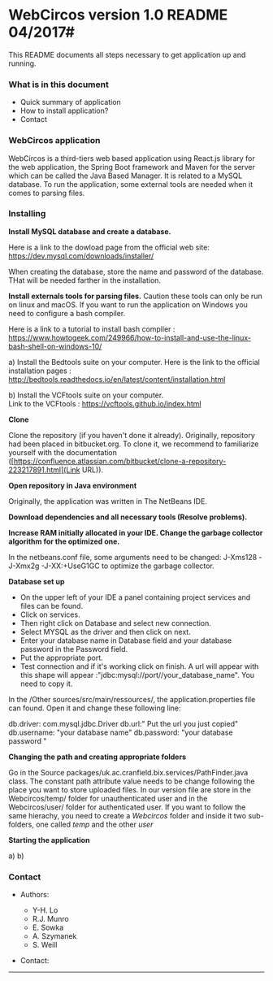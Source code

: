# WebCircos version 1.0 README 04/2017#

This README documents all steps necessary to get application up and running.

### What is in this document ###

* Quick summary of application
* How to install application?
* Contact

### WebCircos application ###

WebCircos is a third-tiers web based application using React.js library for the web application, the Spring Boot framework and Maven for the server which can be called the Java Based Manager. It is related to a MySQL database.
To run the application, some external tools are needed when it comes to parsing files. 

### Installing ###

**Install MySQL database and create a database.** 

Here is a link to the dowload page from the official web site: 
https://dev.mysql.com/downloads/installer/

When creating the database, store the name and password of the database. THat will be needed farther in the installation. 

**Install externals tools for parsing files.**
Caution these tools can only be run on linux and macOS. If you want to run the application on Windows you need to configure a bash compiler.  

Here is a link to a tutorial to install bash compiler : https://www.howtogeek.com/249966/how-to-install-and-use-the-linux-bash-shell-on-windows-10/

a) Install the Bedtools suite on your computer. 
Here is the link to the official installation pages : 
http://bedtools.readthedocs.io/en/latest/content/installation.html

b) Install the VCFtools suite on your computer.  
Link to the VCFtools : https://vcftools.github.io/index.html

**Clone**

Clone the repository (if you haven't done it already). Originally, repository had been placed in bitbucket.org. To clone it, we recommend to familiarize yourself with the documentation ([https://confluence.atlassian.com/bitbucket/clone-a-repository-223217891.html](Link URL)).

**Open repository in Java environment**

Originally, the application was written in The NetBeans IDE.

**Download dependencies and all necessary tools (Resolve problems).**

**Increase RAM initially allocated in your IDE. Change the garbage collector algorithm for the optimized one.**  

In the netbeans.conf file, some arguments need to be changed: 
J-Xms128 
-J-Xmx2g
-J-XX:+UseG1GC to optimize the garbage collector. 

**Database set up**

* On the upper left of your IDE a panel containing project services and files can be found. 
* Click on services.
* Then right click on Database and select new connection. 
* Select MYSQL as the driver and then click on next. 
* Enter your database name in Database field and your database password in the Password field. 
* Put the appropriate port.  
* Test connection and if it's working click on finish. 
A url will appear with this shape will appear :"jdbc:mysql://port//your_database_name". You need to copy it.

In the /Other sources/src/main/ressources/<default package>, the application.properties file can found. 
Open it and change these following line: 

db.driver: com.mysql.jdbc.Driver
db.url:" Put the url you just copied"
db.username: "your database name"
db.password: "your database password "

**Changing the path and creating appropriate folders**

Go in the Source packages/uk.ac.cranfield.bix.services/PathFinder.java class. 
The constant path attribute value needs to be change following the place you want to store uploaded files. 
In our version file are store in the Webcircos/temp/ folder for unauthenticated user and in the Webcircos/user/ folder for authenticated user. If you want to follow the same hierachy, you need to create a *Webcircos* folder and inside it two sub-folders, one called *temp* and the other *user*   

**Starting the application**

a)
b)

### Contact ###

* Authors: 
    + Y-H. Lo
    + R.J. Munro
    + E. Sowka
    + A. Szymanek
    + S. Weill

* Contact:
---